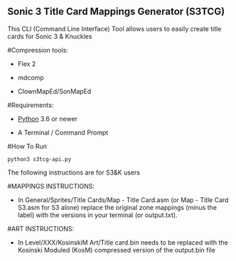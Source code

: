 ## Sonic 3 Title Card Mappings Generator (S3TCG)

This CLI (Command Line Interface) Tool allows users to easily create title cards for Sonic 3 & Knuckles

#Compression tools:

* Flex 2

* mdcomp

* ClownMapEd/SonMapEd

#Requirements:

* [Python](https://www.python.org/downloads/) 3.6 or newer
 
* A Terminal / Command Prompt

#How To Run

```
python3 s3tcg-api.py
```

The following instructions are for S3&K users

#MAPPINGS INSTRUCTIONS:

* In General/Sprites/Title Cards/Map - Title Card.asm (or Map - Title Card S3.asm for S3 alone) replace the original zone mappings (minus the label) with the versions in your terminal (or output.txt).

    
#ART INSTRUCTIONS:
*    In Level/XXX/KosinskiM Art/Title card.bin needs to be replaced with the Kosinski Moduled (KosM) compressed version of the output.bin file

